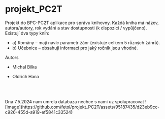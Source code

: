 # projekt_PC2T
Projekt do BPC-PC2T 
aplikace pro správu knihovny. Každá kniha má název, autora/autory, rok vydání
a stav dostupnosti (k dispozici / vypůjčeno). Existují dva typy knih:
- a) Romány – mají navíc parametr žánr (existuje celkem 5 různých žánrů).
- b) Učebnice – obsahují informaci pro jaký ročník jsou vhodné.

 Autors
- Michal Bilka
* Oldrich Hana
<br/>
<br/>
<br/> Dna 7.5.2024 nam umrela databaza nechce s  nami uz spolupracovat
![image](https://github.com/fetol/projekt_PC2T/assets/95187435/d23eb9cc-c926-455d-a919-ef5841c33524)

